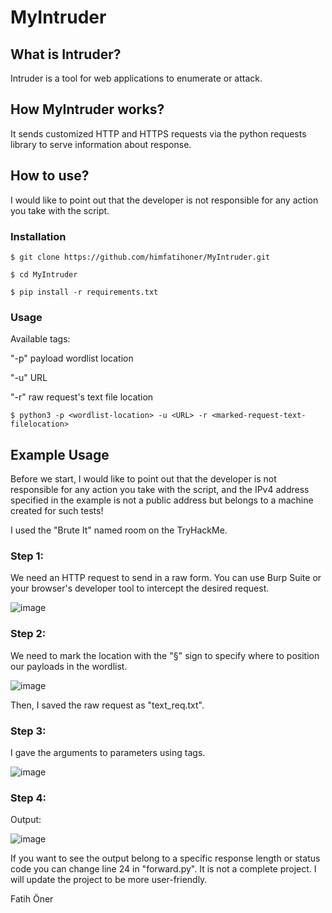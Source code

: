 # MyIntruder
## What is Intruder?
Intruder is a tool for web applications to enumerate or attack.
## How MyIntruder works?
It sends customized HTTP and HTTPS requests via the python requests library to serve information about response.
## How to use?
I would like to point out that the developer is not responsible for any action you take with the script.
### Installation
```console
$ git clone https://github.com/himfatihoner/MyIntruder.git
```
```console
$ cd MyIntruder
```
```console
$ pip install -r requirements.txt
```
### Usage
Available tags:

"-p" payload wordlist location

"-u" URL

"-r" raw request's text file location

```console
$ python3 -p <wordlist-location> -u <URL> -r <marked-request-text-filelocation>
```
## Example Usage
Before we start, I would like to point out that the developer is not responsible for any action you take with the script, and the IPv4 address specified in the example is not a public address but belongs to a machine created for such tests!

I used the "Brute It" named room on the TryHackMe.
### Step 1: 
We need an HTTP request to send in a raw form.
You can use Burp Suite or your browser's developer tool to intercept the desired request.

![image](https://user-images.githubusercontent.com/91434618/211196245-b182b449-93da-4505-9631-581bf706a287.png)

### Step 2:
We need to mark the location with the "§" sign to specify where to position our payloads in the wordlist.

![image](https://user-images.githubusercontent.com/91434618/211197711-023a7ccf-8625-45fb-8f1f-6d0871c3e09e.jpeg)

Then, I saved the raw request as "text_req.txt".

### Step 3:
I gave the arguments to parameters using tags.

![image](https://user-images.githubusercontent.com/91434618/211198196-f7fa900a-7c78-4bf1-968c-f662c5d39c4b.png)

### Step 4:
Output:

![image](https://user-images.githubusercontent.com/91434618/211198762-5c885444-3f1f-4ce6-beeb-bdfabedbe994.jpeg)

If you want to see the output belong to a specific response length or status code you can change line 24 in "forward.py". It is not a complete project. I will update the project to be more user-friendly.


Fatih Öner
